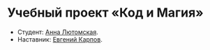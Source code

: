 # Учебный проект «Код и Магия»

* Студент: [Анна Лютомская](https://up.htmlacademy.ru/javascript/17/user/363451).
* Наставник: [Евгений Карпов](https://htmlacademy.ru/profile/id70583).

